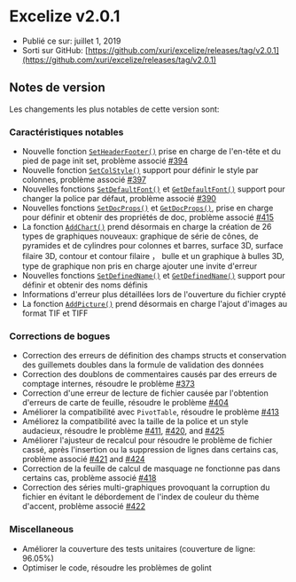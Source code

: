 # Excelize v2.0.1

* Publié ce sur: juillet 1, 2019
* Sorti sur GitHub: [https://github.com/xuri/excelize/releases/tag/v2.0.1](https://github.com/xuri/excelize/releases/tag/v2.0.1)

## Notes de version

Les changements les plus notables de cette version sont:

### Caractéristiques notables

* Nouvelle fonction [`SetHeaderFooter()`](https://pkg.go.dev/github.com/xuri/excelize/v2@v2.0.1#File.SetHeaderFooter) prise en charge de l'en-tête et du pied de page init set, problème associé [#394](https://github.com/xuri/excelize/issues/394)
* Nouvelle fonction [`SetColStyle()`](https://pkg.go.dev/github.com/xuri/excelize/v2@v2.0.1#File.SetColStyle) support pour définir le style par colonnes, problème associé [#397](https://github.com/xuri/excelize/issues/397)
* Nouvelles fonctions [`SetDefaultFont()`](https://pkg.go.dev/github.com/xuri/excelize/v2@v2.0.1#File.SetDefaultFont) et [`GetDefaultFont()`](https://pkg.go.dev/github.com/xuri/excelize/v2@v2.0.1#File.GetDefaultFont) support pour changer la police par défaut, problème associé [#390](https://github.com/xuri/excelize/issues/390)
* Nouvelles fonctions [`SetDocProps()`](https://pkg.go.dev/github.com/xuri/excelize/v2@v2.0.1#File.SetDocProps) et [`GetDocProps()`](https://pkg.go.dev/github.com/xuri/excelize/v2@v2.0.1#File.GetDocProps), prise en charge pour définir et obtenir des propriétés de doc, problème associé [#415](https://github.com/xuri/excelize/issues/415)
* La fonction [`AddChart()`](https://pkg.go.dev/github.com/xuri/excelize/v2@v2.0.1#File.AddChart) prend désormais en charge la création de 26 types de graphiques nouveaux: graphique de série de cônes, de pyramides et de cylindres pour colonnes et barres, surface 3D, surface filaire 3D, contour et contour filaire ， bulle et un graphique à bulles 3D, type de graphique non pris en charge ajouter une invite d'erreur
* Nouvelles fonctions [`SetDefinedName()`](https://pkg.go.dev/github.com/xuri/excelize/v2@v2.0.1#File.SetDefinedName) et [`GetDefinedName()`](https://pkg.go.dev/github.com/xuri/excelize/v2@v2.0.1#File.GetDefinedName) support pour définir et obtenir des noms définis
* Informations d'erreur plus détaillées lors de l'ouverture du fichier crypté
* La fonction [`AddPicture()`](https://pkg.go.dev/github.com/xuri/excelize/v2@v2.0.1#File.AddPicture) prend désormais en charge l'ajout d'images au format TIF et TIFF

### Corrections de bogues

* Correction des erreurs de définition des champs structs et conservation des guillemets doubles dans la formule de validation des données
* Correction des doublons de commentaires causés par des erreurs de comptage internes, résoudre le problème [#373](https://github.com/xuri/excelize/issues/373)
* Correction d'une erreur de lecture de fichier causée par l'obtention d'erreurs de carte de feuille, résoudre le problème [#404](https://github.com/xuri/excelize/issues/404)
* Améliorer la compatibilité avec `PivotTable`, résoudre le problème [#413](https://github.com/xuri/excelize/issues/413)
* Améliorez la compatibilité avec la taille de la police et un style audacieux, résoudre le problème [#411](https://github.com/xuri/excelize/issues/411), [#420](https://github.com/xuri/excelize/issues/420), and [#425](https://github.com/xuri/excelize/issues/425)
* Améliorer l'ajusteur de recalcul pour résoudre le problème de fichier cassé, après l'insertion ou la suppression de lignes dans certains cas, problème associé [#421](https://github.com/xuri/excelize/issues/421) and [#424](https://github.com/xuri/excelize/issues/424)
* Correction de la feuille de calcul de masquage ne fonctionne pas dans certains cas, problème associé [#418](https://github.com/xuri/excelize/issues/418)
* Correction des séries multi-graphiques provoquant la corruption du fichier en évitant le débordement de l'index de couleur du thème d'accent, problème associé [#422](https://github.com/xuri/excelize/issues/422)

### Miscellaneous

* Améliorer la couverture des tests unitaires (couverture de ligne: 96.05%)
* Optimiser le code, résoudre les problèmes de golint

